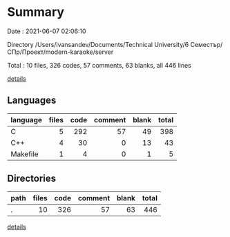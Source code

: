 # Summary

Date : 2021-06-07 02:06:10

Directory /Users/ivansandev/Documents/Technical University/6 Семестър/СПр/Проект/modern-karaoke/server

Total : 10 files,  326 codes, 57 comments, 63 blanks, all 446 lines

[details](details.md)

## Languages
| language | files | code | comment | blank | total |
| :--- | ---: | ---: | ---: | ---: | ---: |
| C | 5 | 292 | 57 | 49 | 398 |
| C++ | 4 | 30 | 0 | 13 | 43 |
| Makefile | 1 | 4 | 0 | 1 | 5 |

## Directories
| path | files | code | comment | blank | total |
| :--- | ---: | ---: | ---: | ---: | ---: |
| . | 10 | 326 | 57 | 63 | 446 |

[details](details.md)